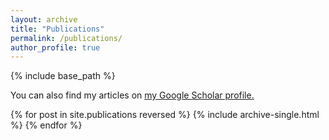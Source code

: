 ```yaml
---
layout: archive
title: "Publications"
permalink: /publications/
author_profile: true
---
```


{% include base_path %}

You can also find my articles on <u><a href="https://scholar.google.com/citations?user=-J7nzzcAAAAJ&hl">my Google Scholar profile</a>.</u>

{% for post in site.publications reversed %}
  {% include archive-single.html %}
{% endfor %}

